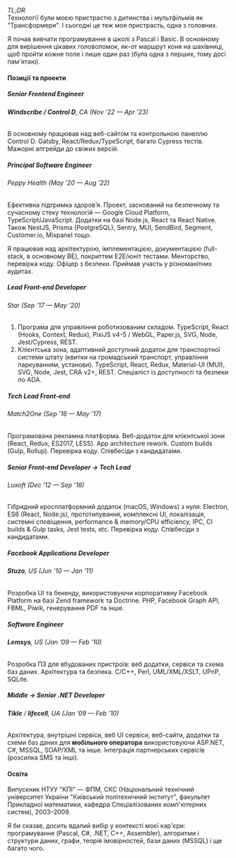 _TL;DR_\
Технології були моєю пристрастю з дитинства і мультфільмів як "Трансформери". І сьогодні це теж моя пристрасть, одна з головних.

Я почав вивчати програмування в школі з Pascal і Basic. В основному для вирішення цікавих головоломок, як-от маршрут коня на шахівниці, щоб пройти кожне поле і лише один раз (була одна з перших, тому досі пам'ятаю).

#### Позиції та проекти

##### **Senior Frontend Engineer**

###### **Windscribe / Control D**, CA (Nov ’22 — Apr ’23)

В основному працював над веб-сайтом та контрольною панеллю Control D. Gatsby, React/Redux/TypeScript, багато Cypress тестів. Мажорні апгрейди до свіжих версій.

##### Principal Software Engineer

###### Peppy Health (May ’20 — Aug ’22)

Ефективна підтримка здоров’я. Проект, заснований на безпечному та сучасному стеку технологій — Google Cloud Platform, TypeScript/JavaScript. Додатки на базі Node.js, React та React Native.
Також NestJS, Prisma (PostgreSQL), Sentry, MUI, SendBird, Segment, Customer.io, Mixpanel тощо.

Я працював над архітектурою, імплементацією, документацією (full-stack, в основному BE), покриттям E2E/юніт тестами. Менторство, перевірка коду. Офіцер з безпеки. Приймав участь у різноманітних аудитах.

##### Lead Front-end Developer

###### Star (Sep ’17 — May ’20)

1. Програма для управління роботизованим складом.
   TypeScript, React (Hooks, Context, Redux), PixiJS v4-5 / WebGL, Paper.js, SVG, Node, Jest/Cypress, REST.
2. Клієнтська зона, адаптивний доступний додаток для транспортної системи штату (квитки на громадський транспорт, управління паркуванням, установи).
   TypeScript, React, Redux, Material-UI (MUI), SVG, Node, Jest, CRA v2+, REST. Спеціаліст із доступності та безпеки по ADA.

##### Tech Lead Front-end

###### Match2One (Sep ’16 — May ’17)

Програмована рекламна платформа. Веб-додаток для клієнтської зони (React, Redux, ES2017, LESS).
App architecture rework. Custom builds (Gulp, Rollup).
Перевірка коду. Співбесіди з кандидатами.

##### **Senior Front-end Developer** → Tech Lead

###### Luxoft (Dec ’12 — Sep ’16)

Гібридний кросплатформний додаток (macOS, Windows) з нуля.
Electron, ES6 (React, Node.js), прототипування, комплексні UI, локалізація, системні сповіщення, performance & memory/CPU efficiency, IPC, CI builds & Gulp tasks, Jest tests, etc.
Перевірка коду. Співбесіди з кандидатами.

##### **Facebook Applications Developer**

###### **Stuzo**, US (Jun ’10 — Jan ’11)

Розробка UI та бекенду, використовуючи корпоративну Facebook Platform на базі Zend framework та Doctrine. PHP, Facebook Graph API, FBML, Piwik, генерування PDF та інше.

##### **Software Engineer**

###### **Lemsys**, US (Jan ’09 — Feb ’10)

Розробка ПЗ для вбудованих пристроїв: веб додатки, сервіси та схема баз даних. Архітектура та безпека. C/C++, Perl, UML/XML/XSLT, UPnP, SQLite.

##### **Middle** → **Senior .NET Developer**

###### **Tikle** / **lifecell**, UA (Jan ’09 — Feb ’10)

Архітектура, внутрішні сервіси, веб UI сервіси, веб-сайти, додатки та схеми баз даних для **мобільного оператора** використовуючи ASP.NET, C#, MSSQL, SOAP/XML та інше. Інтеграція партнерських сервісів (розсилка SMS та інші).

#### Освіта

Випускник НТУУ "КПІ" — ФПМ, СКС (Національний технічний університет України "Київський політехнічний інститут", факультет Прикладної математики, кафедра Спеціалізованих комп'ютерних систем), 2003–2009.

Я би сказав, досить вдалий вибір у контексті моєї кар'єри: програмування (Pascal, C#, .NET, C++, Assembler), алгоритми і структури даних, графи, теорія імовірностей, бази даних (MSSQL) і ще багато чого.
